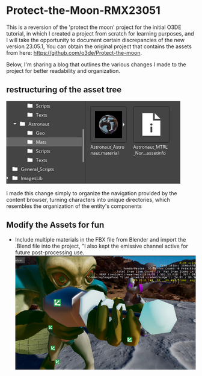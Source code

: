 # Protect-the-Moon-RMX23051
 This is a reversion of the 'protect the moon' project for the initial O3DE tutorial, in which I created a project from scratch for learning purposes, and I will take the opportunity to document certain discrepancies of the new version 23.05.1, You can obtain the original project that contains the assets from here: https://github.com/o3de/Protect-the-moon.

Below, I'm sharing a blog that outlines the various changes I made to the project for better readability and organization.

## restructuring of the asset tree

![newthrees](https://github.com/nocthulh/Protect-the-Moon-RMX23051/blob/main/README.img/three.png)

I made this change simply to organize the navigation provided by the content browser, turning characters into unique directories, which resembles the organization of the entity's components

## Modify the Assets for fun

- Include multiple materials in the FBX file from Blender and import the .Blend file into the project, "I also kept the emissive channel active for future post-processing use. ![newthrees](https://github.com/nocthulh/Protect-the-Moon-RMX23051/blob/main/README.img/RayGun_MM.png)



